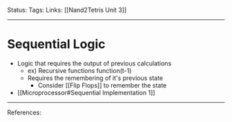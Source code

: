 Status:
Tags:
Links: [[Nand2Tetris Unit 3]]
___
# Sequential Logic
- Logic that requires the output of previous calculations
	- ex) Recursive functions function(t-1)
	- Requires the remembering of it's previous state
		- Consider [[Flip Flops]] to remember the state
- [[Microprocessor#Sequential Implementation 1]]
___
References: